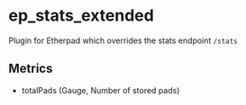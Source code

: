 # ep_stats_extended

Plugin for Etherpad which overrides the stats endpoint `/stats`

## Metrics

* totalPads (Gauge, Number of stored pads)
